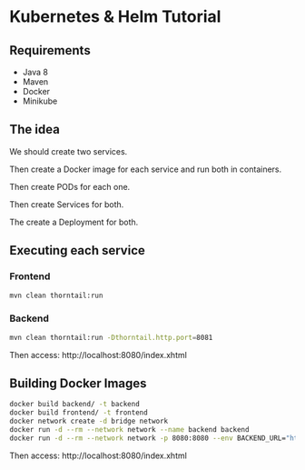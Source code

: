# Kubernetes & Helm Tutorial

## Requirements

* Java 8
* Maven
* Docker
* Minikube

## The idea

We should create two services.

Then create a Docker image for each service and run both in containers.

Then create PODs for each one.

Then create Services for both.

The create a Deployment for both.

## Executing each service

### Frontend

```bash
mvn clean thorntail:run
```

### Backend

```bash
mvn clean thorntail:run -Dthorntail.http.port=8081
```

Then access: http://localhost:8080/index.xhtml

## Building Docker Images

```bash
docker build backend/ -t backend
docker build frontend/ -t frontend
docker network create -d bridge network
docker run -d --rm --network network --name backend backend
docker run -d --rm --network network -p 8080:8080 --env BACKEND_URL="http://backend:8080" --name frontend frontend
```

Then access: http://localhost:8080/index.xhtml
